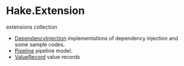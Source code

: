 # Hake.Extension
extensions collection

- [DependencyInjection](https://github.com/lzl1918/Hake.Extension.DependencyInjection) implementations of dependency injection and some sample codes.
- [Pipeline](https://github.com/lzl1918/Hake.Extension.Pipeline) pipeline model.
- [ValueRecord](https://github.com/lzl1918/Hake.Extension.ValueRecord) value records